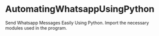 # AutomatingWhatsappUsingPython
Send Whatsapp Messages Easily Using Python.
Import the necessary modules used in the program.
